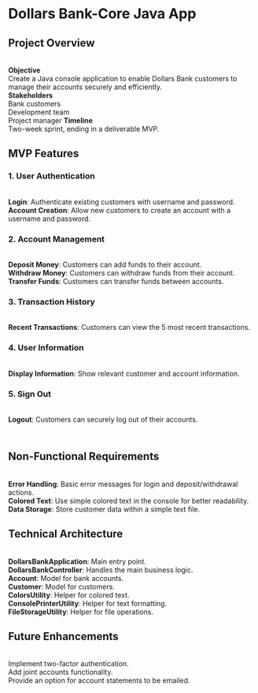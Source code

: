 # **Dollars Bank-Core Java App**
## Project Overview
**<br>Objective**
<br>Create a Java console application to enable Dollars Bank customers to manage their accounts securely and efficiently.
<br>**Stakeholders**
<br>Bank customers
<br>Development team
<br>Project manager
**Timeline**
<br>Two-week sprint, ending in a deliverable MVP.
## MVP Features
### 1. **User Authentication**
<br>**Login**: Authenticate existing customers with username and password.
<br>**Account Creation**: Allow new customers to create an account with a username and password.
### 2. **Account Management**
<br>**Deposit Money**: Customers can add funds to their account.
<br>**Withdraw Money**: Customers can withdraw funds from their account.
<br>**Transfer Funds**: Customers can transfer funds between accounts.
### 3. **Transaction History**
<br>**Recent Transactions**: Customers can view the 5 most recent transactions.
### 4. **User Information**
<br>**Display Information**: Show relevant customer and account information.
### 5. **Sign Out**
<br>**Logout**: Customers can securely log out of their accounts.
## <br>Non-Functional Requirements
<br>**Error Handling**: Basic error messages for login and deposit/withdrawal actions.
<br>**Colored Text**: Use simple colored text in the console for better readability.
<br>**Data Storage**: Store customer data within a simple text file.
## Technical Architecture
<br>**DollarsBankApplication**: Main entry point.
<br>**DollarsBankController**: Handles the main business logic.
<br>**Account**: Model for bank accounts.
<br>**Customer**: Model for customers.
<br>**ColorsUtility**: Helper for colored text.
<br>**ConsolePrinterUtility**: Helper for text formatting.
<br>**FileStorageUtility**: Helper for file operations.
## Future Enhancements
<br>Implement two-factor authentication.
<br>Add joint accounts functionality.
<br>Provide an option for account statements to be emailed.












